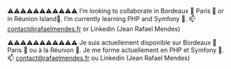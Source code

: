 ⚠️⚠️⚠️⚠️⚠️⚠️⚠️⚠️⚠️⚠️⚠️ I’m looking to collaborate in Bordeaux 🍷 Paris 🗼 or in Réunion Island🌴. I’m currently learning PHP and Symfony 🌱.
📫 contact@rafaelmendes.fr or Linkedin (Jean Rafael Mendes)

⚠️⚠️⚠️⚠️⚠️⚠️⚠️⚠️⚠️⚠️⚠️ Je suis actuellement disponible sur Bordeaux 🍷 Paris 🗼 ou à la Réunion 🌴. Je me forme actuellement en PHP et Symfony 🌱.
📫 contact@rafaelmendes.fr ou Linkedin (Jean Rafael Mendes)
